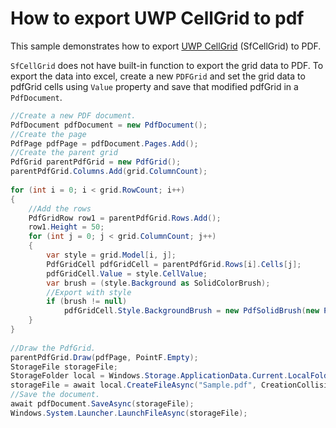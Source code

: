 # How to export UWP CellGrid to pdf

This sample demonstrates how to export [UWP CellGrid](https://help.syncfusion.com/uwp/cellgrid/overview) (SfCellGrid) to PDF.

`SfCellGrid` does not have built-in function to export the grid data to PDF. To export the data into excel, create a new `PDFGrid` and set the grid data to pdfGrid cells using `Value` property and save that modified pdfGrid in a `PdfDocument`.

``` csharp
//Create a new PDF document.
PdfDocument pdfDocument = new PdfDocument();
//Create the page
PdfPage pdfPage = pdfDocument.Pages.Add();
//Create the parent grid
PdfGrid parentPdfGrid = new PdfGrid();
parentPdfGrid.Columns.Add(grid.ColumnCount);
 
for (int i = 0; i < grid.RowCount; i++)
{
    //Add the rows
    PdfGridRow row1 = parentPdfGrid.Rows.Add();
    row1.Height = 50;
    for (int j = 0; j < grid.ColumnCount; j++)
    {
        var style = grid.Model[i, j];
        PdfGridCell pdfGridCell = parentPdfGrid.Rows[i].Cells[j];
        pdfGridCell.Value = style.CellValue;
        var brush = (style.Background as SolidColorBrush);
        //Export with style
        if (brush != null)
            pdfGridCell.Style.BackgroundBrush = new PdfSolidBrush(new PdfColor(System.Drawing.Color.FromArgb(brush.Color.A, brush.Color.R, brush.Color.G, brush.Color.B)));
    }
}
 
//Draw the PdfGrid.
parentPdfGrid.Draw(pdfPage, PointF.Empty);
StorageFile storageFile;
StorageFolder local = Windows.Storage.ApplicationData.Current.LocalFolder;
storageFile = await local.CreateFileAsync("Sample.pdf", CreationCollisionOption.ReplaceExisting);
//Save the document.
await pdfDocument.SaveAsync(storageFile);
Windows.System.Launcher.LaunchFileAsync(storageFile);
```